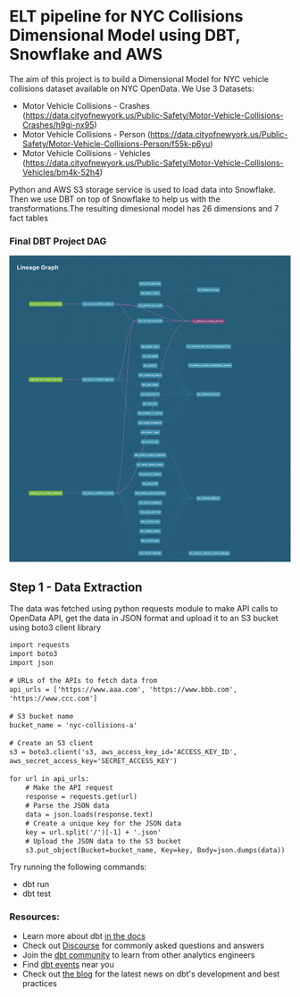 # ELT pipeline for NYC Collisions Dimensional Model using DBT, Snowflake and AWS
The aim of this project is to build a Dimensional Model for NYC vehicle collisions dataset available on NYC OpenData. We Use 3 Datasets:
- Motor Vehicle Collisions - Crashes (https://data.cityofnewyork.us/Public-Safety/Motor-Vehicle-Collisions-Crashes/h9gi-nx95)
- Motor Vehicle Collisions - Person (https://data.cityofnewyork.us/Public-Safety/Motor-Vehicle-Collisions-Person/f55k-p6yu)
- Motor Vehicle Collisions - Vehicles (https://data.cityofnewyork.us/Public-Safety/Motor-Vehicle-Collisions-Vehicles/bm4k-52h4)

Python and AWS S3 storage service is used to load data into Snowflake. Then we use DBT on top of Snowflake to help us with the transformations.The resulting dimesional model has 26 dimensions and 7 fact tables

### Final DBT Project DAG
![DAG](https://github.com/saidattsamonkar/DBT-CRASH-STATS/blob/main/DBT_SC.png)

## Step 1 - Data Extraction
The data was fetched using python requests module to make API calls to OpenData API, get the data in JSON format and upload it to an S3 bucket using boto3 client library

```
import requests
import boto3
import json

# URLs of the APIs to fetch data from
api_urls = ['https://www.aaa.com', 'https://www.bbb.com', 'https://www.ccc.com']

# S3 bucket name
bucket_name = 'nyc-collisions-a'

# Create an S3 client
s3 = boto3.client('s3, aws_access_key_id='ACCESS_KEY_ID', aws_secret_access_key='SECRET_ACCESS_KEY')

for url in api_urls:
    # Make the API request
    response = requests.get(url)
    # Parse the JSON data
    data = json.loads(response.text)
    # Create a unique key for the JSON data
    key = url.split('/')[-1] + '.json'
    # Upload the JSON data to the S3 bucket
    s3.put_object(Bucket=bucket_name, Key=key, Body=json.dumps(data))
```

Try running the following commands:
- dbt run
- dbt test


### Resources:
- Learn more about dbt [in the docs](https://docs.getdbt.com/docs/introduction)
- Check out [Discourse](https://discourse.getdbt.com/) for commonly asked questions and answers
- Join the [dbt community](http://community.getbdt.com/) to learn from other analytics engineers
- Find [dbt events](https://events.getdbt.com) near you
- Check out [the blog](https://blog.getdbt.com/) for the latest news on dbt's development and best practices
